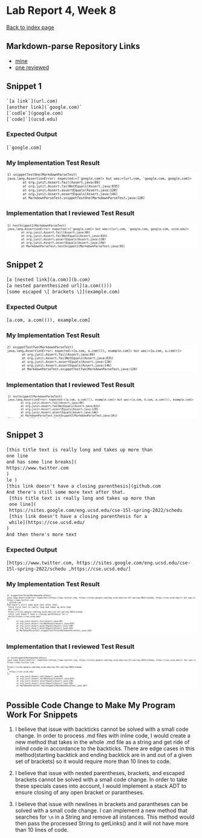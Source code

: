 # Lab Report 4, Week 8
[Back to index page](https://mickjeon.github.io/cse15l-lab-reports/index.html)

## Markdown-parse Repository Links
* [mine](https://github.com/mickjeon/markdown-parser.git)
* [one reviewed](https://github.com/canitry/markdown-parser.git)

## Snippet 1
```
`[a link`](url.com)
[another link](`google.com)`
[`cod[e`](google.com)
[`code]`](ucsd.edu)
```
### Expected Output
```
[`google.com]
```


### My Implementation Test Result
![snippet1_mine](s1_m.png)

### Implementation that I reviewed Test Result
![snippet1_reviewed](s1_v.png)

## Snippet 2
```
[a [nested link](a.com)](b.com)
[a nested parenthesized url](a.com(()))
[some escaped \[ brackets \]](example.com)
```

### Expected Output
```
[a.com, a.com(()), example.com]
```

### My Implementation Test Result
![snippet2_mine](s2_m.png)

### Implementation that I reviewed Test Result
![snippet2_reviewed](s2_v.png)



## Snippet 3
```
[this title text is really long and takes up more than
one line
and has some line breaks](
https://www.twitter.com
)
le )
[this link doesn't have a closing parenthesis](github.com
And there's still some more text after that.
 [this title text is really long and takes up more than
 one line](
 https://sites.google.com/eng.ucsd.edu/cse-15l-spring-2022/schedu
 [this link doesn't have a closing parenthesis for a
 while](https://cse.ucsd.edu/
)
And then there's more text
```

### Expected Output
```
[https://www.twitter.com, https://sites.google.com/eng.ucsd.edu/cse-15l-spring-2022/schedu ,https://cse.ucsd.edu/]
```

### My Implementation Test Result
![snippet3_mine](s3_m.png)
### Implementation that I reviewed Test Result
![snippet3_reviewed](s3_v.png)

## Possible Code Change to Make My Program Work For Snippets
1. I believe that issue with backticks cannot be solved with a small code change. In order to process .md files with inline code, I would create a new method that takes in the whole .md file as a string and get ride of inlind code in accordance to the backticks. There are edge cases in this method(starting backtick and ending backtick are in and out of a given set of brackets) so it would require more than 10 lines to code.

2. I believe that issue with nested parentheses, brackets, and escaped brackets cannot be solved with a small code change. In order to take these specials cases into account, I would implement a stack ADT to ensure closing of any open bracket or parantheses.

3. I believe that issue with newlines in brackets and parantheses can be solved with a small code change. I can implement a new method that searches for `\n` in a String and remove all instances. This method would then pass the processed String to getLinks() and it will not have more than 10 lines of code.